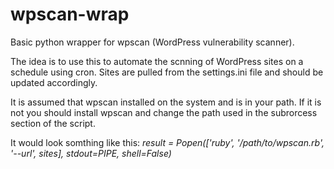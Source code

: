 # wpscan-wrap
Basic python wrapper for wpscan (WordPress vulnerability scanner). 

The idea is to use this to automate the scnning of WordPress sites on a schedule using cron.
Sites are pulled from the settings.ini file and should be updated accordingly.

It is assumed that wpscan installed on the system and is in your path.
If it is not you should install wpscan and change the path used in the subrorcess section of the script. 

It would look somthing like this: 
<i>result = Popen(['ruby', '/path/to/wpscan.rb', '--url', sites], stdout=PIPE, shell=False)<i>

